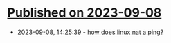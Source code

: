 # [Published on 2023-09-08](index.md)

* [2023-09-08, 14:25:39](https://lobste.rs/s/ydotcc/how_does_linux_nat_ping) - [how does linux nat a ping?](https://devnonsense.com/posts/how-does-linux-nat-a-ping/)
